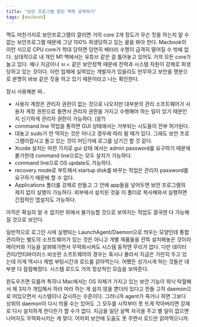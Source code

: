```yaml
---
title: "보안 프로그램 깔린 맥북 공략하기"
tags: [macbook]
---
```


맥도 마찬가지로 보안프로그램이 깔리면 거의 core 2개 정도가 무슨 짓을 하는지 알 수 없는 보안프로그램 때문에 그냥 100% 희생당하고 있는 꼴을 봐야 한다. Macbook이 이런 식으로 CPU core가 학대 당하면 당연히 배터리 수명이 급격히 떨어질 수 밖에 없다. 상대적으로 내 개인 M1 맥에서는 유튜브 같은 걸 틀어놓고 있어도 거의 모든 core가 놀고 있다. 예나 지금이나 ㅂㅅ 같은 보안정책 때문에 전력과 시스템 자원이 강제로 희생당하고 있는 것이다. 이런 업체에 실력있는 개발자가 있을리도 만무하고 보안을 명분으로 분명히 바보 같은 짓을 하고 있기 때문이라고 나는 확인한다. 

잠시 사용해본 바..

- 사용자 계정은 관리자 권한이 없는 것으로 나오지만 대부분의 관리 소프트웨어가 사용자 계정 권한으로 돌면서 관리자 권한을 가지고 수행해야 하는 일이 있기 때문인지 신기하게 관리자 권한이 가능하다. (응?)
- command line 작업을 통하면 GUI 상태에서는 거부되는 시도들이 전부 허가된다.
- 대놓고 sudo가 안 먹히는 것은 아니고 경우에 따라 될 때가 있다. 그래도 보안 프로그램이랍시고 돌고 있는 것이 어딘가에 로그를 남기긴 할 것 같다.
- Xcode 설치는 마찬 가지로 gui 상태 에서는 admin password를 요구하기 때문에 불가한데 command line으로는 모두 설치가 가능하다. 
- command line으로 OS update도 가능하다.
- recovery mode로 부트해서 startup disk를 바꾸는 작업은 관리자 password를 요구하기 때문에 할 수 없다. 
- Applications 폴더를 강제로 만들고 그 안에 app들을 넣어두면 보안 프로그램의 제지 없이 실행이 가능하다. 외부에서 설치된 것을 이 폴더로 복사해와서 실행하면 간접적인 앱설치도 가능하다.

아직은 확실히 알 수 없지만 위에서 불가능할 것으로 보여지는 작업도 결국엔 다 가능해질 것으로 보인다. 

일반적으로 로그인 시에 실행되는 LaunchAgent/Daemon으로 띄우는 모양인데 통합관리하는 별도의 소프트웨어가 있는 것은 아니고 개별 제품들을 잔뜩 설치해놓은 것이라 메이커와 기능을 살펴봐가면서 무력화시켜도 시스템 동작엔 무리가 없다. 다만 데이터 관리/안티바이러스 비슷한 소프트웨어의 경우는 혹시나 몰라서 지금은 가만히 두고 있는데 이게 역시나 제법 부팅시간과 로드를 갉아먹는다. 어쨌든 성가시게 하는 것들은 대부분 다 잠잠해졌다. 시스템 로드도 거의 정상적인 모습을 보여준다.

윈도우즈면 모를까 특히나 Mac에서는 OS 자체가 가지고 있는 보안 기능이 워낙 탁월해서 제 3자가 개입해서 하라 마라 하는 게 쉽지 않을 뿐더러 있다고 한들 고작 daemon으로 떠있으면서 시스템이나 감시하는 수준이다. 그러니까 agent가 죽거나 하면 그보다 상위의 daemon이 다시 띄울 수는 있어도 그 모두를 시작부터 못 뜨게 막아버리면 강제로 다시 설치하게 한다든가 할 수가 없다. 지금을 일단 살짝 자극을 주고 별 일이 없으면 나머지도 무력화시키는 게 맞다. 어차피 보안에 도움도 못 주면서 로드만 갉아먹으니까. 

